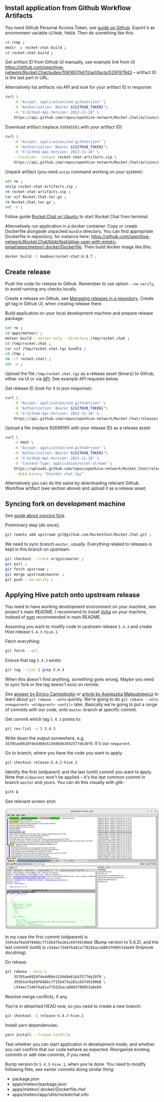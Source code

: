 ## Install application from Github Workflow Artifacts

You need Github Personal Access Token, see
[guide on Github](https://docs.github.com/en/authentication/keeping-your-account-and-data-secure/creating-a-personal-access-token).
Export it as environment variable `GITHUB_TOKEN`. Then do something like this:

```bash
cd /tmp ;
mkdir -p rocket-chat-build ;
cd rocket-chat-build ;
```

Get artifact ID from Github UI manually, see example link from UI
https://github.com/openhive-network/Rocket.Chat/suites/10616079470/artifacts/529787943
– artifact ID is the last part in URL.


Alternatively list artifacts via API and look for your artifact ID in
response:
```bash
curl \
    -H "Accept: application/vnd.github+json" \
    -H "Authorization: Bearer ${GITHUB_TOKEN}"\
    -H "X-GitHub-Api-Version: 2022-11-28" \
    https://api.github.com/repos/openhive-network/Rocket.Chat/actions/artifacts
```

Download artifact (replace `559585562` with your artifact ID):
```bash
curl \
    -H "Accept: application/vnd.github+json" \
    -H "Authorization: Bearer ${GITHUB_TOKEN}"\
    -H "X-GitHub-Api-Version: 2022-11-28" \
    --location --output rocket-chat-artifacts.zip \
    https://api.github.com/repos/openhive-network/Rocket.Chat/actions/artifacts/559585562/zip
```

Unpack artifact (you need `unzip` command working on your system):
```bash
set +e ;
unzip rocket-chat-artifacts.zip ;
rm rocket-chat-artifacts.zip ;
tar xzf Rocket.Chat.tar.gz ;
rm Rocket.Chat.tar.gz ;
set -e ;
```

Follow guide [Rocket.Chat on
Ubuntu](https://docs.rocket.chat/deploy-rocket.chat/prepare-for-your-rocket.chat-deployment/other-deployment-methods/manual-installation/debian-based-distros/ubuntu)
to start Rocket Chat from terminal.

Alternatively run application in a docker container. Copy or create
Dockerfile alongside unpacked `bundle` directory. You can find
appropriate Dockerfile in repository, for instance here:
https://github.com/openhive-network/Rocket.Chat/blob/feat/allow-user-with-empty-email/apps/meteor/.docker/Dockerfile.
Then build docker image like this:
```bash
docker build -t bamboo/rocket-chat:4.8.7 .
```


## Create release

Push the code for release to Github. Remember to use option
`--no-verify`, to avoid running any checks locally.

Create a release on Github, see [Managing releases in a
repository](https://docs.github.com/en/repositories/releasing-projects-on-github/managing-releases-in-a-repository).
Create git tag in Github UI, when creating release there.

Build application on your local development machine and prepare release
package:
```bash
set +e ;
cd apps/meteor/ ;
meteor build --server-only --directory /tmp/rocket.chat ;
cd /tmp/rocket.chat ;
tar czf /tmp/rocket.chat.tgz bundle ;
cd /tmp ;
rm -rf rocket.chat/ ;
set -e ;
```

Upload the file `/tmp/rocket.chat.tgz` as a release asset (binary) to
Github, either via UI or via
[API](https://docs.github.com/en/rest/releases/assets?apiVersion=2022-11-28#upload-a-release-asset).
See example API requests below.

Get release ID (look for it in json response):
```bash
curl \
    -H "Accept: application/vnd.github+json" \
    -H "Authorization: Bearer ${GITHUB_TOKEN}"\
    -H "X-GitHub-Api-Version: 2022-11-28" \
    https://api.github.com/repos/openhive-network/Rocket.Chat/releases
```

Upload a file (replace 92699195 with your release ID) as a release
asset:
```bash
curl \
    -X POST \
    -H "Accept: application/vnd.github+json" \
    -H "Authorization: Bearer ${GITHUB_TOKEN}"\
    -H "X-GitHub-Api-Version: 2022-11-28" \
    -H "Content-Type: application/octet-stream" \
    https://uploads.github.com/repos/openhive-network/Rocket.Chat/releases/92699195/assets?name=rocket.chat.tgz \
    --data-binary "@rocket.chat.tgz"
```

Alternatively you can do the same by downloading relevant Github
Workflow artifact (see section above) and upload it as a release asset.

## Syncing fork on development machine

See [guide about syncing
fork](https://docs.github.com/en/pull-requests/collaborating-with-pull-requests/working-with-forks/syncing-a-fork#syncing-a-fork-branch-from-the-command-line).

Preliminary step (do once);
```bash
git remote add upstream git@github.com:RocketChat/Rocket.Chat.git ;
```

We need to sync branch `master`, usually. Everything related to
releases is kept in this branch on upstream:
```bash
git checkout --track origin/master ;
git pull ;
git fetch upstream ;
git merge upstream/master ;
git push --no-verify ;
```

## Applying Hive patch onto upstream release

You need to have working development environment on your machine, see
project's main README. I recommend to install [Volta](https://volta.sh/)
on your machine, instead of [nvm](https://github.com/creationix/nvm)
recommended in main README.

Assuming you want to modify code in upstream release `5.4.3` and create
Hive release `5.4.3-hive.1`.

Fetch everything:
```bash
git fetch --all
```

Ensure that tag `5.4.3` exists:
```bash
git tag --list | grep 5.4.3
```
When this doesn't find anything, something goes wrong. Maybe you need to
sync fork or the tag doesn't exist on remote.

See [answer by Enrico Campidoglio](https://stackoverflow.com/a/29916361)
or [article by Agnieszka
Małaszkiewicz](https://womanonrails.com/git-rebase-onto) to learn about
`git rebase --onto` quickly. We're going to do `git rebase --onto
<newparent> <oldparent> <until>` later. Basically we're going to put a
range of commits with our code, onto `master` branch at specific commit.

Get commit which tag `5.4.3` points to:
```bash
git rev-list -n 1 5.4.3
```
Write down the output somewhere, e.g.
`35705ae0928fde4d08e5156dbb61642577de28f0`. It's our `newparent`.

Go to branch, where you have the code you want to apply:
```bash
git checkout release-5.4.2-hive.1
```

Identify the first (oldparent) and the last (until) commit you want to
apply. Note that `oldparent` won't be applied – it's the last common
commit in branch `master` and yours. You can do this visually with gitk:
```bash
gitk &
```

See relevant screen shot:

![gitk](media/gitk-1.png "gitk")

In my case the first commit (oldparent) is
`35954af0a59f846bc7f15b475e281c69749190b8` (Bump version to 5.4.2), and
the last commit (until) is `c544ec7346f6a81a77832baca8803f99953a8e69`
(Improve docstring).

Do rebase:
```bash
git rebase --onto \
    35705ae0928fde4d08e5156dbb61642577de28f0 \
    35954af0a59f846bc7f15b475e281c69749190b8 \
    c544ec7346f6a81a77832baca8803f99953a8e69
```
Resolve merge conflicts, if any.

You're in detached HEAD now, so you need to create a new branch:
```bash
git checkout -b release-5.4.3-hive.1
```

Install yarn dependencies:
```bash
yarn install --frozen-lockfile
```
Test whether you can start application in development mode, and whether
you can confirm that our code behave as expected. Reorganize existing
commits or add new commits, if you need.

Bump version to `5.4.3-hive.1`, when you're done. You need to modify
following files, see earlier commits doing similar thing:

- package.json
- apps/meteor/package.json
- apps/meteor/.docker/Dockerfile.rhel
- apps/meteor/app/utils/rocketchat.info
